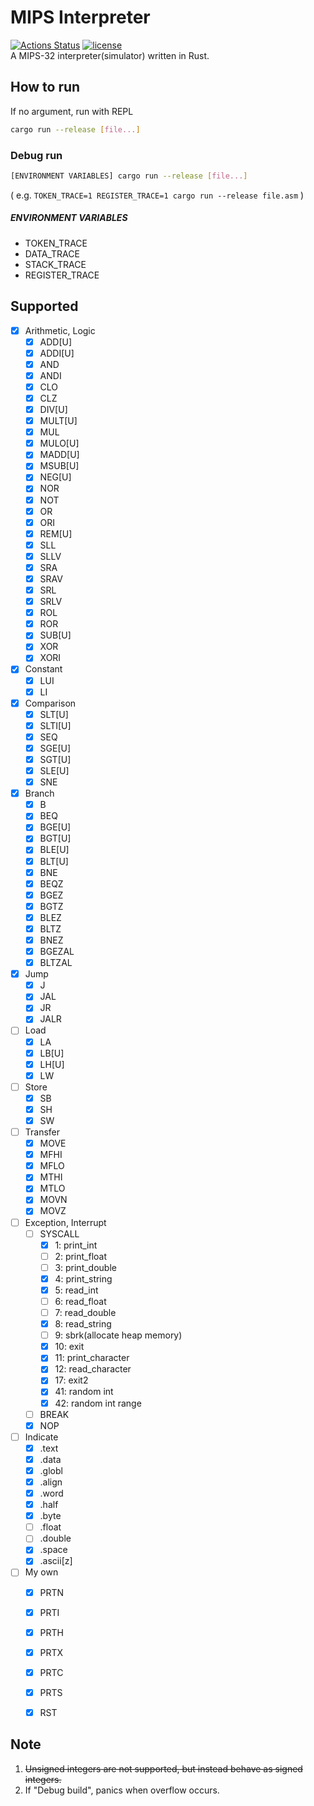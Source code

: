 # MIPS Interpreter
[![Actions Status](https://github.com/kumavale/mipsi/workflows/Build/badge.svg)](https://github.com/kumavale/mipsi/actions)
[![license](https://img.shields.io/badge/license-MIT-blue.svg?style=flat)](LICENSE)  
A MIPS-32 interpreter(simulator) written in Rust.  


## How to run
If no argument, run with REPL  
```sh
cargo run --release [file...]
```

### Debug run
```sh
[ENVIRONMENT VARIABLES] cargo run --release [file...]
```  
( e.g. `TOKEN_TRACE=1 REGISTER_TRACE=1 cargo run --release file.asm` )

##### ENVIRONMENT VARIABLES
* TOKEN_TRACE  
* DATA_TRACE  
* STACK_TRACE  
* REGISTER_TRACE  


## Supported
- [x] Arithmetic, Logic
    - [x] ADD[U]
    - [x] ADDI[U]
    - [x] AND
    - [x] ANDI
    - [x] CLO
    - [x] CLZ
    - [x] DIV[U]
    - [x] MULT[U]
    - [x] MUL
    - [x] MULO[U]
    - [x] MADD[U]
    - [x] MSUB[U]
    - [x] NEG[U]
    - [x] NOR
    - [x] NOT
    - [x] OR
    - [x] ORI
    - [x] REM[U]
    - [x] SLL
    - [x] SLLV
    - [x] SRA
    - [x] SRAV
    - [x] SRL
    - [x] SRLV
    - [x] ROL
    - [x] ROR
    - [x] SUB[U]
    - [x] XOR
    - [x] XORI
- [x] Constant
    - [x] LUI
    - [x] LI
- [x] Comparison
    - [x] SLT[U]
    - [x] SLTI[U]
    - [x] SEQ
    - [x] SGE[U]
    - [x] SGT[U]
    - [x] SLE[U]
    - [x] SNE
- [x] Branch
    - [x] B
    - [x] BEQ
    - [x] BGE[U]
    - [x] BGT[U]
    - [x] BLE[U]
    - [x] BLT[U]
    - [x] BNE
    - [x] BEQZ
    - [x] BGEZ
    - [x] BGTZ
    - [x] BLEZ
    - [x] BLTZ
    - [x] BNEZ
    - [x] BGEZAL
    - [x] BLTZAL
- [x] Jump
    - [x] J
    - [x] JAL
    - [x] JR
    - [x] JALR
- [ ] Load
    - [x] LA
    - [x] LB[U]
    - [x] LH[U]
    - [x] LW
- [ ] Store
    - [x] SB
    - [x] SH
    - [x] SW
- [ ] Transfer
    - [x] MOVE
    - [x] MFHI
    - [x] MFLO
    - [x] MTHI
    - [x] MTLO
    - [x] MOVN
    - [x] MOVZ
- [ ] Exception, Interrupt
    - [ ] SYSCALL
        - [x]  1: print_int
        - [ ]  2: print_float
        - [ ]  3: print_double
        - [x]  4: print_string
        - [x]  5: read_int
        - [ ]  6: read_float
        - [ ]  7: read_double
        - [x]  8: read_string
        - [ ]  9: sbrk(allocate heap memory)
        - [x] 10: exit
        - [x] 11: print_character
        - [x] 12: read_character
        - [x] 17: exit2
        - [x] 41: random int
        - [x] 42: random int range
    - [ ] BREAK
    - [x] NOP
- [ ] Indicate
    - [x] .text
    - [x] .data
    - [x] .globl
    - [x] .align
    - [x] .word
    - [x] .half
    - [x] .byte
    - [ ] .float
    - [ ] .double
    - [x] .space
    - [x] .ascii[z]
- [ ] My own
    - [x] PRTN
    - [x] PRTI
    - [x] PRTH
    - [x] PRTX
    - [x] PRTC
    - [x] PRTS
    - [x] RST


## Note
1. ~~Unsigned integers are not supported, but instead behave as signed integers.~~  
2. If "Debug build", panics when overflow occurs.  

